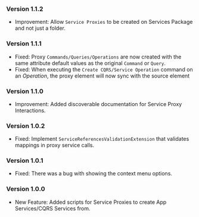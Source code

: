 ### Version 1.1.2

- Improvement: Allow ``Service Proxies`` to be created on Services Package and not just a folder.

### Version 1.1.1

- Fixed: Proxy `Commands/Queries/Operations` are now created with the same attribute default values as the original `Command` or `Query`.
- Fixed: When executing the `Create CQRS/Service Operation` command on an *Operation*, the proxy element will now sync with the source element


### Version 1.1.0

- Improvement: Added discoverable documentation for Service Proxy Interactions.

### Version 1.0.2

- Fixed: Implement `ServiceReferencesValidationExtension` that validates mappings in proxy service calls.

### Version 1.0.1

- Fixed: There was a bug with showing the context menu options.

### Version 1.0.0

- New Feature: Added scripts for Service Proxies to create App Services/CQRS Services from.
